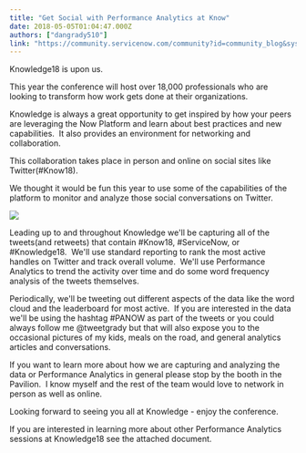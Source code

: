 ```yaml
---
title: "Get Social with Performance Analytics at Know"
date: 2018-05-05T01:04:47.000Z
authors: ["dangrady510"]
link: "https://community.servicenow.com/community?id=community_blog&sys_id=bd88b1fedbb9d7005322f4621f961983"
---
```

<p>Knowledge18 is upon us.</p>
<p>This year the conference will host over 18,000 professionals who are looking to transform how work gets done at their organizations.</p>
<p>Knowledge is always a great opportunity to get inspired by how your peers are leveraging the Now Platform and learn about best practices and new capabilities.  It also provides an environment for networking and collaboration.</p>
<p>This collaboration takes place in person and online on social sites like Twitter(#Know18).</p>
<p>We thought it would be fun this year to use some of the capabilities of the platform to monitor and analyze those social conversations on Twitter.</p>
<p><img style="max-width: 100%; max-height: 480px;" src="89d5a0ffdbf557405322f4621f961958.iix" /></p>
<p>Leading up to and throughout Knowledge we&#39;ll be capturing all of the tweets(and retweets) that contain #Know18, #ServiceNow, or #Knowledge18.  We&#39;ll use standard reporting to rank the most active handles on Twitter and track overall volume.  We&#39;ll use Performance Analytics to trend the activity over time and do some word frequency analysis of the tweets themselves.</p>
<p>Periodically, we&#39;ll be tweeting out different aspects of the data like the word cloud and the leaderboard for most active.  If you are interested in the data we&#39;ll be using the hashtag #PANOW as part of the tweets or you could always follow me &#64;tweetgrady but that will also expose you to the occasional pictures of my kids, meals on the road, and general analytics articles and conversations.</p>
<p>If you want to learn more about how we are capturing and analyzing the data or Performance Analytics in general please stop by the booth in the Pavilion.  I know myself and the rest of the team would love to network in person as well as online.</p>
<p>Looking forward to seeing you all at Knowledge - enjoy the conference.</p>
<p>If you are interested in learning more about other Performance Analytics sessions at Knowledge18 see the attached document.</p>
<p> </p>